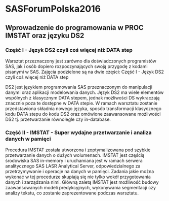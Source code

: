 # SASForumPolska2016

## Wprowadzenie do programowania w PROC IMSTAT oraz języku DS2

### Część I - Język DS2 czyli coś więcej niż DATA step

Warsztat przeznaczony jest zarówno dla doświadczonych programistów SAS, jak i osób dopiero rozpoczynających swoją przygodę z kodami pisanymi w SAS. Zajęcia podzielone są na dwie części: Część I - Język DS2 czyli coś więcej niż DATA step 

DS2 jest językiem programowania SAS przeznaczonym do manipulacji danymi oraz aplikacji modelowania danych. Język DS2 ma wiele elementów wspólnych z klasycznym DATA stepem, jednak możliwości DS wykraczają znacznie poza te dostępne w DATA stepie. W ramach warsztatu zostanie przedstawiona składnia nowego języka, sposób transformacji klasycznego kodu DATA stepu do kodu DS2 oraz omówione zaawansowane możliwości DS2 tj. przetwarzanie równoległe czy in-database. 

### Część II - IMSTAT - Super wydajne przetwarzanie i analiza danych w pamięci

Procedura IMSTAT została utworzona i zoptymalizowana pod szybkie przetwarzanie danych o dużych wolumenach. IMSTAT jest częścią środowiska SAS in-memory i uruchamiana jest w ramach serwera analitycznego SAS LASR Analytical Server, odpowiedzialnego za przetrzymywanie i operacje na danych w pamięci. Zadania jakie można wykonać w tej procedurze skupiają się nie tylko wokół przygotowania danych i zarządzania nimi. Główną zaletą IMSTAT jest możliwość budowy zaawansowanych modeli predykcyjnych, wykonywania segmentacji czy analizy tekstu, co zostanie zaprezentowane podczas warsztatu.
